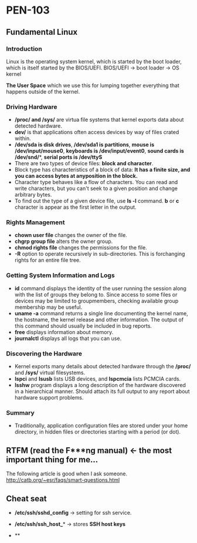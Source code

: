 # PEN-103
## Fundamental Linux

### Introduction
Linux is the operating system kernel, which is started by the boot loader, which is itself started by the BIOS/UEFI.
BIOS/UEFI -> boot loader -> OS kernel

**The User Space** which we use this for lumping together everything that happens outside of the kernel.

### Driving Hardware
- **/proc/ and /sys/** are virtua file systems that kernel exports data about detected hardware.
-  **dev/** is that applications often access devices by way of files crated within.
-  **/dev/sda is disk drives**, **/dev/sda1 is partitions**, **mouse is /dev/input/mouse0**, **keyboards is /dev/input/event0**, **sound cards is /dev/snd/***, **serial ports is /dev/ttyS**
- There are two types of device files: **block and character**.
- Block type has characteristics of a block of data: **It has a finite size, and you can access bytes at anyposition in the block.**
- Character type behaves like a flow of characters. You can read and write characters, but you can't seek to a given position and change arbitrary bytes.
- To find out the type of a given device file, use **ls -l** command. **b** or **c** character is appear as the first letter in the output.

### Rights Management
- **chown user file** changes the owner of the file.
- **chgrp group file** alters the owner group.
- **chmod rights file** changes the permissions for the file.
- **-R** option to operate recursively in sub-directories. This is forchanging rights for an entire file tree.

### Getting System Information and Logs
- **id** command displays the identity of the user running the session along with the list of groups they belong to. Since access to  some files or devices may be limited to groupmembers, checking available group membership may be useful.
- **uname -a** command returns a single line documenting the kernel name, the hostname, the kernel release and other information. The output of this command should usually be included in bug reports.
- **free** displays information about memory.
- **journalctl** displays all logs that you can use.

### Discovering the Hardware
- Kernel exports many details about detected hardware through the **/proc/** and **/sys/** virtual filesystems.
- **lspci** and **lsusb** lists USB devices, and **lspcmcia** lists PCMCIA cards.
- **lsshw** program displays a long description of the hardware discovered in a hierarchical manner. Should attach its full output to any report about hardware support problems.

### Summary
- Traditionally, application configuration files are stored under your home directory, in hidden files or directories starting with a period (or dot).

## RTFM (read the F***ng manual) <- the most important thing for me...

The following article is good when I ask someone.
http://catb.org/~esr/faqs/smart-questions.html

## Cheat seat

- **/etc/ssh/sshd_config**
-> setting for ssh service.

- **/etc/ssh/ssh_host_***
-> stores **SSH host keys**

- **
